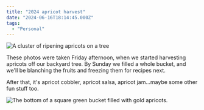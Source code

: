 ```yaml
---
title: "2024 apricot harvest"
date: "2024-06-16T18:14:45.000Z"
tags: 
  - "Personal"
---
```


![A cluster of ripening apricots on a tree](/img/note-images/IMG_4105-768x1024.jpeg)

These photos were taken Friday afternoon, when we started harvesting apricots off our backyard tree. By Sunday we filled a whole bucket, and we'll be blanching the fruits and freezing them for recipes next.

After that, it's apricot cobbler, apricot salsa, apricot jam...maybe some other fun stuff too.

![The bottom of a square green bucket filled with gold apricots.](/img/note-images/IMG_4110-768x1024.jpeg)
